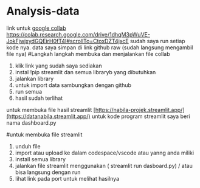 # Analysis-data



link untuk [google collab](https://colab.research.google.com/drive/1dhqM3pWuVE-JokFjwjxydGQEirH0fT4I#scrollTo=CtoxDZT4jxcE) https://colab.research.google.com/drive/1dhqM3pWuVE-JokFjwjxydGQEirH0fT4I#scrollTo=CtoxDZT4jxcE 
sudah saya run setiap kode nya. data saya simpan di link github raw (sudah langsung mengambil file nya)
#Langkah langkah membuka dan menjalankan file collab
1. klik link yang sudah saya sediakan
2. instal !pip streamlit dan semua libraryb yang dibutuhkan
3. jalankan library
4. untuk import data sambungkan dengan github
5. run semua
6. hasil sudah terlihat


untuk membuka file hasil streamlit [https://nabila-projek.streamlit.app/](https://datanabila.streamlit.app/)
untuk kode program streamlit saya beri nama dashboard.py

#untuk membuka file streamlit

1. unduh file
2. import atau upload ke dalam codespace/vscode atau yanng anda miliki
3. install semua library
4. jalankan file streamlit menggunakan  ( streamlit run dasboard.py) / atau bisa langsung dengan run
5. lihat link pada port untuk melihat hasilnya
